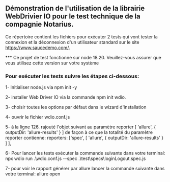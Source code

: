 ## Démonstration de l'utilisation de la librairie WebDrivier IO pour le test technique de la compagnie Notarius.

Ce répertoire contient les fichiers pour exécuter 2 tests qui vont tester la connexion et la déconnexion d'un utilisateur standard sur le site https://www.saucedemo.com/. 

*** Ce projet de test fonctionne sur node 18.20. Veuillez-vous assurer que vous utilisez cette version sur votre système

### Pour exécuter les tests suivre les étapes ci-dessous:
1- Initialiser node.js via npm init -y 

2- installer Web Driver IO via la commande npm init wdio.

3- choisir toutes les options par défaut dans le wizard d'installation

4- ouvrir le fichier wdio.conf.js

5- à la ligne 126. rajouté l'objet suivant au paramètre reporter         [
            'allure', {
                outputDir: 'allure-results'
            }
        ]
        de façon à ce que la totalité du paramètre reporter contienne:     reporters: ['spec',
        [
            'allure', {
                outputDir: 'allure-results'
            }
        ]
    ],

6- Pour lancer les tests exécuter la commande suivante dans votre terminal: npx wdio run .\wdio.conf.js --spec .\test\specs\loginLogout.spec.js

7- pour voir le rapport générer par allure lancer la commande suivante dans votre terminal: allure open

